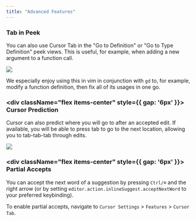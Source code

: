 ```yaml
---
title: "Advanced Features"
---
```


### Tab in Peek

You can also use Cursor Tab in the "Go to Definition" or "Go to Type Definition" peek views. This is useful, for example, when adding a new argument to a function call.

<Frame>
  <img src="/images/cpp/cpp-in-peek.png"/>
</Frame>

We especially enjoy using this in vim in conjunction with `gd` to, for example, modify a function definition, then fix all of its usages in one go.

### <div className="flex items-center" style={{ gap: '6px' }}>  <span className="cursor-pointer my-0">Cursor Prediction</span></div>

Cursor can also predict where you will go to after an accepted edit.
If available, you will be able to press tab to go to the next location, allowing you to tab-tab-tab through edits.

<Frame caption="Cursor predicted the next location, and suggested an edit there.">
<img src="/images/cpp/cp.png" />
</Frame>

### <div className="flex items-center" style={{ gap: '6px' }}>  <span className="cursor-pointer my-0">Partial Accepts</span></div>

You can accept the next word of a suggestion by pressing `Ctrl/⌘` and the right arrow (or by setting `editor.action.inlineSuggest.acceptNextWord` to your preferred keybinding).

To enable partial accepts, navigate to `Cursor Settings` > `Features` > `Cursor Tab`.
